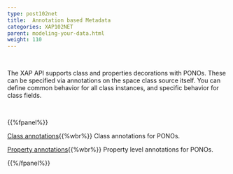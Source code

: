 ```yaml
---
type: post102net
title:  Annotation based Metadata
categories: XAP102NET
parent: modeling-your-data.html
weight: 110
---
```


<br>

The XAP API supports class  and properties decorations with PONOs. These can be specified via annotations on the space class source itself. You can define common behavior for all class instances, and specific behavior for class fields.

<br>

{{%fpanel%}}

[Class annotations](./pono-class-annotations.html){{%wbr%}}
Class annotations for PONOs.

[Property annotations](./pono-attribute-annotations.html){{%wbr%}}
Property level annotations for PONOs.

{{%/fpanel%}}
